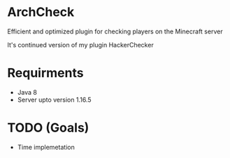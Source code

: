 # ArchCheck

Efficient and optimized plugin for checking players on the Minecraft server

It's continued version of my plugin HackerChecker

# Requirments
 - Java 8
 - Server upto version 1.16.5

# TODO (Goals)
 - Time implemetation
